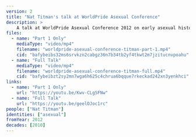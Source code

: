 ```yaml
---
version: 2
title: "Nat Titman's talk at WorldPride Asexual Conference"
description: >
    A talk at WorldPride Asexual Conference 2012 on early asexual history
files:
  - name: "Part 1 Only"
    mediaType: "video/mp4"
    filename: "worldpride-asexual-conference-titman-part-1.mp4"
    cid: "bafybeibs32ms6srvkzn2cabgz36n7b34tb2yf4tkwt2m7jzitucnvpoahu"
  - name: "Full Talk"
    mediaType: "video/mp4"
    filename: "worldpride-asexual-conference-titman-full.mp4"
    cid: "bafybeibzt2sy2mn7wga6h625c4chrua6bqque7rkeckad242xn3yenkhci"
links:
  - name: "Part 1 Only"
    url: "https://youtu.be/Kwv-CLgSFNw"
  - name: "Full Talk"
    url: "https://youtu.be/geelOJoc1rc"
people: ["Nat Titman"]
identities: ["asexual"]
fromYear: 2012
decades: [2010]
---
```

